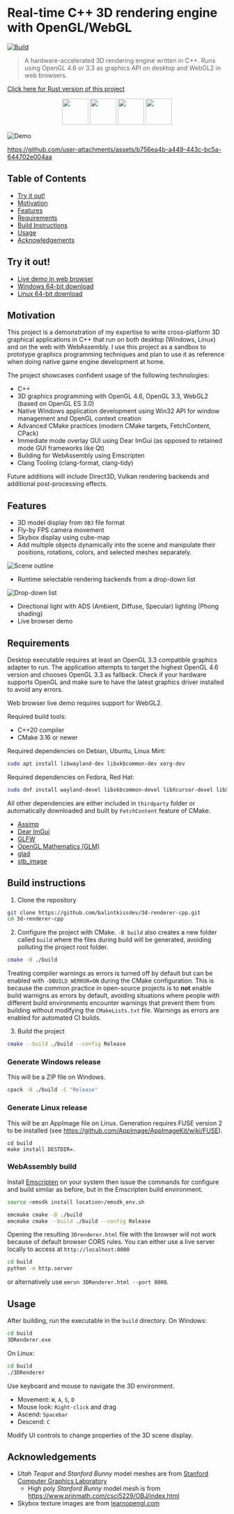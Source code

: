 # Real-time C++ 3D rendering engine with OpenGL/WebGL

[![Build](https://github.com/balintkissdev/3d-renderer-cpp/actions/workflows/main.yml/badge.svg)](https://github.com/balintkissdev/3d-renderer-cpp/actions/workflows/main.yml)

> A hardware-accelerated 3D rendering engine written in C++. Runs using OpenGL 4.6 or 3.3 as
graphics API on desktop and WebGL2 in web browsers.

[Click here for Rust version of this project](https://github.com/balintkissdev/3d-renderer-rust)

<p align="center">
  <img src="doc/img/cpp_logo.svg" height="60"/>
  <img src="doc/img/OpenGL_RGB_June16.svg" height="60"/>
  <img src="doc/img/WebGL_RGB_June16.svg" height="60"/>
  <img src="doc/img/web-assembly-logo.png" height="60"/>
</p>

![Demo](doc/img/demo.png)

https://github.com/user-attachments/assets/b756ea4b-a449-443c-bc5a-644702e004aa

## Table of Contents

- [Try it out!](#try-it-out)
- [Motivation](#motivation)
- [Features](#features)
- [Requirements](#requirements)
- [Build Instructions](#build-instructions)
- [Usage](#usage)
- [Acknowledgements](#acknowledgements)

## Try it out!

- [Live demo in web browser](https://www.balintkissdev.com/3d-renderer-cpp)
- [Windows 64-bit download](https://github.com/balintkissdev/3d-renderer-cpp/releases/download/0.2.1/3DRenderer-0.2.1-win64.zip)
- [Linux 64-bit download](https://github.com/balintkissdev/3d-renderer-cpp/releases/download/0.2.1/3DRenderer-0.2.1-linux-x86_64.AppImage)

## Motivation

This project is a demonstration of my expertise to write cross-platform 3D
graphical applications in C++ that run on both desktop (Windows, Linux) and on
the web with WebAssembly.
I use this project as a sandbox to prototype graphics programming techniques
and plan to use it as reference when doing native game engine development
at home.

The project showcases confident usage of the following technologies:

- C++
- 3D graphics programming with OpenGL 4.6, OpenGL 3.3, WebGL2 (based on OpenGL ES 3.0)
- Native Windows application development using Win32 API for window management and OpenGL context creation
- Advanced CMake practices (modern CMake targets, FetchContent, CPack)
- Immediate mode overlay GUI using Dear ImGui (as opposed to retained mode GUI frameworks like Qt)
- Building for WebAssembly using Emscripten
- Clang Tooling (clang-format, clang-tidy)

Future additions will include Direct3D, Vulkan rendering backends and additional post-processing effects.

## Features

- 3D model display from `OBJ` file format
- Fly-by FPS camera movement
- Skybox display using cube-map
- Add multiple objects dynamically into the scene and manipulate their
  positions, rotations, colors, and selected meshes separately.

![Scene outline](doc/img/outline.png)

- Runtime selectable rendering backends from a drop-down list

![Drop-down list](doc/img/dropdown.png)

- Directional light with ADS (Ambient, Diffuse, Specular) lighting (Phong shading)
- Live browser demo

## Requirements

Desktop executable requires at least an OpenGL 3.3 compatible graphics adapter
to run. The application attempts to target the highest OpenGL 4.6 version and
chooses OpenGL 3.3 as fallback. Check if your hardware supports OpenGL and make
sure to have the latest graphics driver installed to avoid any errors.

Web browser live demo requires support for WebGL2.

Required build tools:

- C++20 compiler
- CMake 3.16 or newer

Required dependencies on Debian, Ubuntu, Linux Mint:

```sh
sudo apt install libwayland-dev libxkbcommon-dev xorg-dev
```

Required dependencies on Fedora, Red Hat:

```sh
sudo dnf install wayland-devel libxkbcommon-devel libXcursor-devel libXi-devel libXinerama-devel libXrandr-devel
```

All other dependencies are either included in `thirdparty` folder or automatically downloaded and built by `FetchContent` feature of CMake.

- [Assimp](https://assimp.org/)
- [Dear ImGui](https://github.com/ocornut/imgui)
- [GLFW](glfw.org)
- [OpenGL Mathematics (GLM)](https://github.com/g-truc/glm)
- [glad](https://gen.glad.sh/)
- [stb_image](https://github.com/nothings/stb/blob/master/stb_image.h)

## Build instructions

1. Clone the repository

```sh
git clone https://github.com/balintkissdev/3d-renderer-cpp.git
cd 3d-renderer-cpp
```

2. Configure the project with CMake. `-B build` also creates a new folder
   called `build` where the files during build will be generated, avoiding
   polluting the project root folder.

```sh
cmake -B ./build
```

Treating compiler warnings as errors is turned off by default
but can be enabled with `-DBUILD_WERROR=ON` during the CMake configuration.
This is because the common practice in open-source projects is to **not** enable
build warnigns as errors by default, avoiding situations where people with
different build environments encounter warnings that prevent them from building
without modifying the `CMakeLists.txt` file. Warnings as errors are enabled for
automated CI builds.

3. Build the project

```sh
cmake --build ./build --config Release
```

### Generate Windows release

This will be a ZIP file on Windows.

```sh
cpack -B ./build -C "Release"
```

### Generate Linux release

This will be an AppImage file on Linux. Generation requires FUSE version 2 to
be installed (see https://github.com/AppImage/AppImageKit/wiki/FUSE).

```
cd build
make install DESTDIR=.
```

### WebAssembly build

Install
[Emscripten](https://emscripten.org/docs/getting_started/downloads.html) on
your system then issue the commands for configure and build similar as before,
but in the Emscripten build environment.

```sh
source <emsdk install location>/emsdk_env.sh

emcmake cmake -B ./build
emcmake cmake --build ./build --config Release
```

Opening the resulting `3Drenderer.html` file with the browser will not work because of
default browser CORS rules. You can either use a live server locally to access
at `http://localhost:8000`

```sh
cd build
python -m http.server
```

or alternatively use `emrun 3DRenderer.html --port 8000`.

## Usage

After building, run the executable in the `build` directory. On Windows:

```cmd
cd build
3DRenderer.exe
```

On Linux:

```cmd
cd build
./3DRenderer
```

Use keyboard and mouse to navigate the 3D environment.

- Movement: `W`, `A`, `S`, `D`
- Mouse look: `Right-click` and drag
- Ascend: `Spacebar`
- Descend: `C`

Modify UI controls to change properties of the 3D scene display.

## Acknowledgements

- *Utah Teapot* and *Stanford Bunny* model meshes are from [Stanford Computer Graphics Laboratory](https://graphics.stanford.edu/)
    - High poly *Stanford Bunny* model mesh is from https://www.prinmath.com/csci5229/OBJ/index.html
- Skybox texture images are from [learnopengl.com](https://learnopengl.com/Advanced-OpenGL/Cubemaps)
